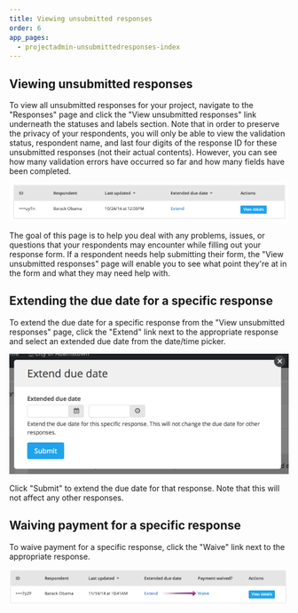 ```yaml
---
title: Viewing unsubmitted responses
order: 6
app_pages:
  - projectadmin-unsubmittedresponses-index
---
```


## Viewing unsubmitted responses

To view all unsubmitted responses for your project, navigate to the "Responses" page and click the "View unsubmitted responses" link underneath the statuses and labels section. Note that in order to preserve the privacy of your respondents, you will only be able to view the validation status, respondent name, and last four digits of the response ID for these unsubmitted responses (not their actual contents). However, you can see how many validation errors have occurred so far and how many fields have been completed.

![unsubmitted responses](../images/unsubmitted_responses.png)

The goal of this page is to help you deal with any problems, issues, or questions that your respondents may encounter while filling out your response form. If a respondent needs help submitting their form, the "View unsubmitted responses" page will enable you to see what point they're at in the form and what they may need help with.

## Extending the due date for a specific response

To extend the due date for a specific response from the "View unsubmitted responses" page, click the "Extend" link next to the appropriate response and select an extended due date from the date/time picker.

![extend due date](../images/extend_due_date.png)

Click "Submit" to extend the due date for that response. Note that this will not affect any other responses.

## Waiving payment for a specific response

To waive payment for a specific response, click the "Waive" link next to the appropriate response.

![waive payment](../images/waive_payment.png)
